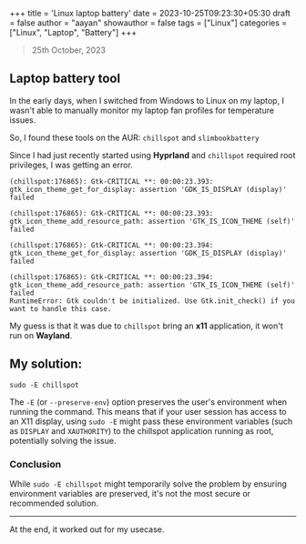 +++
title = 'Linux laptop battery'
date = 2023-10-25T09:23:30+05:30
draft = false
author = "aayan"
showauthor = false
tags = ["Linux"]
categories = ["Linux", "Laptop", "Battery"]
+++

> 25th October, 2023

## Laptop battery tool 

In the early days, when I switched from Windows to Linux on my laptop, I wasn't able to manually monitor my laptop fan profiles for temperature issues.

So, I found these tools on the AUR: `chillspot` and `slimbookbattery`

Since I had just recently started using **Hyprland** and `chillspot` required root privileges, I was getting an error.

```
(chillspot:176865): Gtk-CRITICAL **: 00:00:23.393: gtk_icon_theme_get_for_display: assertion 'GDK_IS_DISPLAY (display)' failed

(chillspot:176865): Gtk-CRITICAL **: 00:00:23.393: gtk_icon_theme_add_resource_path: assertion 'GTK_IS_ICON_THEME (self)' failed

(chillspot:176865): Gtk-CRITICAL **: 00:00:23.394: gtk_icon_theme_get_for_display: assertion 'GDK_IS_DISPLAY (display)' failed

(chillspot:176865): Gtk-CRITICAL **: 00:00:23.394: gtk_icon_theme_add_resource_path: assertion 'GTK_IS_ICON_THEME (self)' failed
RuntimeError: Gtk couldn't be initialized. Use Gtk.init_check() if you want to handle this case.
```

My guess is that it was due to `chillspot` bring an **x11** application, it won't run on **Wayland**.

## My solution:


`sudo -E chillspot`


The `-E` (or `--preserve-env`) option preserves the user's environment when running the command. This means that if your user session has access to an X11 display, using `sudo -E` might pass these environment variables (such as `DISPLAY` and `XAUTHORITY`) to the chillspot application running as root, potentially solving the issue.


### Conclusion

While `sudo -E chillspot` might temporarily solve the problem by ensuring environment variables are preserved, it's not the most secure or recommended solution.

---

At the end, it worked out for my usecase.